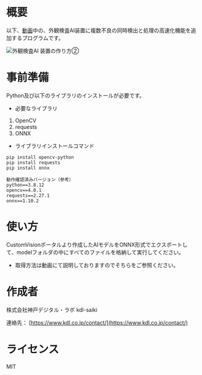 # 概要
以下、[動画](https://youtu.be/W1bxrTNsAOw)中の、外観検査AI装置に複数不良の同時検出と処理の高速化機能を追加するプログラムです。

![外観検査AI 装置の作り方②](https://user-images.githubusercontent.com/106806108/189012050-c1a06272-c888-4829-ac93-765f685114a5.png)

# 事前準備
Python及び以下のライブラリのインストールが必要です。

- 必要なライブラリ
1. OpenCV
2. requests
3. ONNX
- ライブラリインストールコマンド

```
pip install opencv-python
pip install requests
pip install onnx
```
```
動作確認済みバージョン（参考）
python==3.8.12
opencv==4.0.1
requests==2.27.1
onnx==1.10.2
```


# 使い方

CustomVisionポータルより作成したAIモデルをONNX形式でエクスポートして、modelフォルダの中にすべてのファイルを格納して実行してください。

- 取得方法は動画にて説明しておりますのでそちらをご参照ください。

# 作成者
株式会社神戸デジタル・ラボ kdl-saiki

連絡先： [https://www.kdl.co.jp/contact/](https://www.kdl.co.jp/contact/)

# ライセンス
MIT
